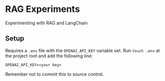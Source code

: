 # RAG Experiments

Experimenting with RAG and LangChain

## Setup

Requires a `.env` file with the `OPENAI_API_KEY` variable set. Run `touch .env` at the project root and add the following line:
```
OPENAI_API_KEY=<your key>
```
Remember not to commit this to source control.

